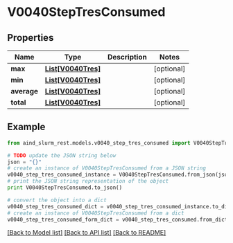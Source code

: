 # V0040StepTresConsumed


## Properties

Name | Type | Description | Notes
------------ | ------------- | ------------- | -------------
**max** | [**List[V0040Tres]**](V0040Tres.md) |  | [optional] 
**min** | [**List[V0040Tres]**](V0040Tres.md) |  | [optional] 
**average** | [**List[V0040Tres]**](V0040Tres.md) |  | [optional] 
**total** | [**List[V0040Tres]**](V0040Tres.md) |  | [optional] 

## Example

```python
from aind_slurm_rest.models.v0040_step_tres_consumed import V0040StepTresConsumed

# TODO update the JSON string below
json = "{}"
# create an instance of V0040StepTresConsumed from a JSON string
v0040_step_tres_consumed_instance = V0040StepTresConsumed.from_json(json)
# print the JSON string representation of the object
print V0040StepTresConsumed.to_json()

# convert the object into a dict
v0040_step_tres_consumed_dict = v0040_step_tres_consumed_instance.to_dict()
# create an instance of V0040StepTresConsumed from a dict
v0040_step_tres_consumed_form_dict = v0040_step_tres_consumed.from_dict(v0040_step_tres_consumed_dict)
```
[[Back to Model list]](../README.md#documentation-for-models) [[Back to API list]](../README.md#documentation-for-api-endpoints) [[Back to README]](../README.md)


